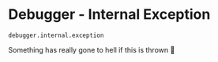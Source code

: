 # Debugger - Internal Exception

`debugger.internal.exception`

Something has really gone to hell if this is thrown 🤔
